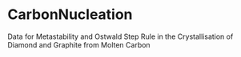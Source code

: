 # CarbonNucleation
Data for Metastability and Ostwald Step Rule in the Crystallisation of Diamond and Graphite from Molten Carbon
